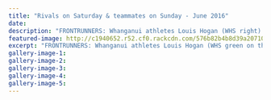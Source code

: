```yaml
---
title: "Rivals on Saturday & teammates on Sunday - June 2016"
date: 
description: "FRONTRUNNERS: Whanganui athletes Louis Hogan (WHS right) & Christian Conder (WCS middle) will be rivals on Saturday & teammates on Sunday in Rotorua this weekend, competing in the NZSS Cross Country.."
featured-image: http://c1940652.r52.cf0.rackcdn.com/576b82b4b8d39a207100020c/Louis-Hogan-v-C-Conder-on-Sunday-in-Rotorua-16.6.16.jpg
excerpt: "FRONTRUNNERS: Whanganui athletes Louis Hogan (WHS green on the right) and Christian Conder (WCS blue in the middle) will be rivals on Saturday and teammates on Sunday in Rotorua this weekend, competing in the NZSS Cross Country Champs."
gallery-image-1: 
gallery-image-2: 
gallery-image-3: 
gallery-image-4: 
gallery-image-5: 
---
```

